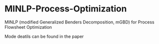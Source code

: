 # MINLP-Process-Optimization
MINLP (modified Generalized Benders Decomposition, mGBD) for Process Flowsheet Optimization

Mode deatils can be found in the paper 
